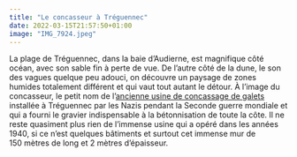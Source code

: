 ```yaml
---
title: "Le concasseur à Tréguennec"
date: 2022-03-15T21:57:50+01:00
image: "IMG_7924.jpeg"
---
```


La plage de Tréguennec, dans la baie d’Audierne, est magnifique côté océan, avec son sable fin à perte de vue. De l’autre côté de la dune, le son des vagues quelque peu adouci, on découvre un paysage de zones humides totalement différent et qui vaut tout autant le détour. À l’image du concasseur, le petit nom de l’[ancienne usine de concassage de galets](https://fr.wikipedia.org/wiki/Usine_de_concassage_de_galets_de_Tréguennec) installée à Tréguennec par les Nazis pendant la Seconde guerre mondiale et qui a fourni le gravier indispensable à la bétonnisation de toute la côte. Il ne reste quasiment plus rien de l’immense usine qui a opéré dans les années 1940, si ce n’est quelques bâtiments et surtout cet immense mur de 150 mètres de long et 2 mètres d’épaisseur. 

